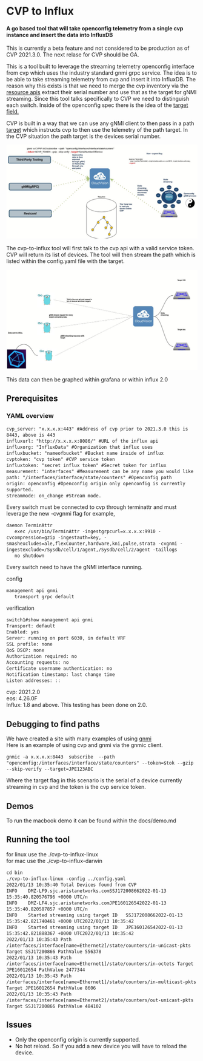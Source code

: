 # CVP to Influx
#### A go based tool that will take openconfig telemetry from a single cvp instance and insert the data into InfluxDB
<p>

This is currently a beta feature and not considered to be production as of CVP 2021.3.0.  The next relase for CVP should be GA.

This is a tool built to leverage the streaming telemetry openconfig interface from cvp which uses the industry standard gnmi grpc service.  The idea is to be able to take streaming telemetry from cvp and insert it into InfluxDB.  The reason why this exists is that we need to merge the cvp inventory via the [resource apis](https://aristanetworks.github.io/cloudvision-apis/examples/rest/inventory/) extract their serial number and use that as the target for gNMI streaming.  Since this tool talks specifically to CVP we need to distinguish each switch.  Inside of the openconfig spec there is the idea of the [target field.](https://github.com/openconfig/reference/blob/master/rpc/gnmi/gnmi-specification.md#2221-path-target)

CVP is built in a way that we can use any gNMI client to then pass in a path [target](https://github.com/openconfig/reference/blob/master/rpc/gnmi/gnmi-specification.md#2221-path-target) which instructs cvp to then use the telemetry of the path target.  In the CVP situation the path target is the devices serial number.

![](docs/images/cvgnmi.jpg)

The cvp-to-influx tool will first talk to the cvp api with a valid service token.  CVP will return its list of devices.  The tool will then stream the path which is listed within the config.yaml file with the target.

![](docs/images/arch.jpg)

This data can then be graphed within grafana or within influx 2.0

## Prerequisites

### YAML overview
```shell
cvp_server: "x.x.x.x:443" #Address of cvp prior to 2021.3.0 this is 8443, above is 443
influxurl: "http://x.x.x.x:8086/" #URL of the influx api
influxorg: "InfluxData" #Organization that influx uses
influxbucket: "nameofbucket" #Bucket name inside of influx
cvptoken: "cvp token" #CVP service token
influxtoken: "secret influx token" #Secret token for influx
measurement: "interfaces" #Measurement can be any name you would like
path: "/interfaces/interface/state/counters" #Openconfig path
origin: openconfig #Openconfig origin only openconfig is currently supported.
streammode: on_change #Stream mode.
```

Every switch must be connected to cvp through terminattr and must leverage the new -cvgnmi flag for example,

```
daemon TerminAttr
   exec /usr/bin/TerminAttr -ingestgrpcurl=x.x.x.x:9910 -cvcompression=gzip -ingestauth=key, -smashexcludes=ale,flexCounter,hardware,kni,pulse,strata -cvgnmi -ingestexclude=/Sysdb/cell/1/agent,/Sysdb/cell/2/agent -taillogs
   no shutdown
```

Every switch need to have the gNMI interface running.

config
```
management api gnmi
   transport grpc default
```

verification
```
switch1#show management api gnmi
Transport: default
Enabled: yes
Server: running on port 6030, in default VRF
SSL profile: none
QoS DSCP: none
Authorization required: no
Accounting requests: no
Certificate username authentication: no
Notification timestamp: last change time
Listen addresses: ::
```

cvp: 2021.2.0 <br>
eos: 4.26.0F <br>
Influx: 1.8 and above.  This testing has been done on 2.0.<br>

## Debugging to find paths

We have created a site with many examples of using [gnmi](https://aristanetworks.github.io/openmgmt/examples/gnmi-clients/arista-gnmi/)
<br>
Here is an example of using cvp and gnmi via the gnmic client.
```
gnmic -a x.x.x.x:8443  subscribe  --path  "openconfig:/interfaces/interface/state/counters" --token=$tok --gzip --skip-verify --target=JPE123ABC
```
Where the target flag in this scenario is the serial of a device currently streaming in cvp and the token is the cvp service token.

## Demos

To run the macbook demo it can be found within the docs/demo.md

## Running the tool
for linux use the ./cvp-to-influx-linux <br>
for mac use the ./cvp-to-influx-darwin
```
cd bin
./cvp-to-influx-linux -config ../config.yaml
2022/01/13 10:35:40 Total Devices found from CVP
INFO    DMZ-LF9.sjc.aristanetworks.comSSJ172008662022-01-13 15:35:40.820576796 +0000 UTC/n
INFO    DMZ-LF4.sjc.aristanetworks.comJPE160126542022-01-13 15:35:40.820587857 +0000 UTC/n
INFO    Started streaming using target ID   SSJ172008662022-01-13 15:35:42.821740461 +0000 UTC2022/01/13 10:35:42
INFO    Started streaming using target ID   JPE160126542022-01-13 15:35:42.821888367 +0000 UTC2022/01/13 10:35:42
2022/01/13 10:35:43 Path /interfaces/interface[name=Ethernet2]/state/counters/in-unicast-pkts Target SSJ17200866 PathValue 556378
2022/01/13 10:35:43 Path /interfaces/interface[name=Ethernet1]/state/counters/in-octets Target JPE16012654 PathValue 2477344
2022/01/13 10:35:43 Path /interfaces/interface[name=Ethernet1]/state/counters/in-multicast-pkts Target JPE16012654 PathValue 8606
2022/01/13 10:35:43 Path /interfaces/interface[name=Ethernet2]/state/counters/out-unicast-pkts Target SSJ17200866 PathValue 484102
```

## Issues
- Only the openconfig origin is currently supported.
- No hot reload.  So if you add a new device you will have to reload the device.
